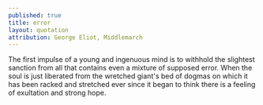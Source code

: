 ```yaml
---
published: true
title: error
layout: quotation
attribution: George Eliot, Middlemarch
---
```

The first impulse of a young and ingenuous mind is to withhold the slightest sanction from all that contains even a mixture of supposed error. When the soul is just liberated from the wretched giant's bed of dogmas on which it has been racked and stretched ever since it began to think there is a feeling of exultation and strong hope.